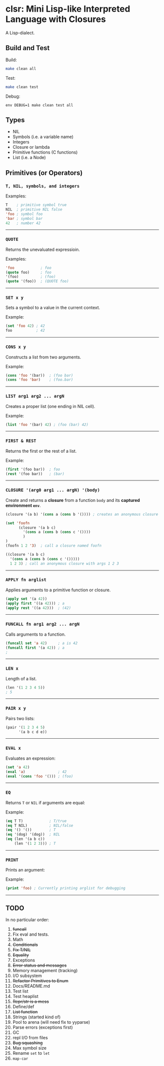 # clsr: Mini Lisp-like Interpreted Language with Closures

A Lisp-dialect.

## Build and Test

Build:

```bash
make clean all
```

Test:

```bash
make clean test
```

Debug:

```
env DEBUG=1 make clean test all
```

## Types

- NIL
- Symbols (i.e. a variable name)
- Integers
- Closure or lambda
- Primitive functions (C functions)
- List (i.e. a Node)

## Primitives (or Operators)

### `T, NIL, symbols, and integers`
Examples:

```lisp
T    ; primitive symbol true
NIL  ; primitive NIL false
'foo ; symbol foo
'bar ; symbol bar
42   ; number 42
```

---

### `QUOTE`
Returns the unevaluated expressioin.

Examples:

```lisp
'foo            ; foo
(quote foo)     ; foo
'(foo)          ; (foo)
(quote '(foo))  ; (QUOTE foo)
```

---

### `SET x y`
Sets a symbol to a value in the current context.

Example:

```lisp
(set 'foo 42) ; 42
foo           ; 42
```

---

### `CONS x y`
Constructs a list from two arguments.

Example:

```lisp
(cons 'foo '(bar))  ; (foo bar)
(cons 'foo 'bar)    ; (foo.bar)
```

---

### `LIST arg1 arg2 ... argN`
Creates a proper list (one ending in NIL cell).

Example:

```lisp
(list 'foo '(bar) 42) ; (foo (bar) 42)
```

---

### `FIRST & REST`
Returns the first or the rest of a list.

Example:

```lisp
(first '(foo bar))  ; foo
(rest '(foo bar))   ; (bar)
```

---

### `CLOSURE '(arg0 arg1 ... argN) '(body)`
Create and returns a **closure** from a function `body` and its **captured environment `env`**.

```lisp
(closure '(a b) '(cons a (cons b '()))) ; creates an anonymous closure

(set 'foofn 
      (closure '(a b c) 
        '(cons a (cons b (cons c '())))
        )
)
(foofn 1 2 '3)  ; call a closure named foofn

((closure '(a b c) 
  '(cons a (cons b (cons c '()))))
  1 2 3) ; call an anonymous closure with args 1 2 3
```

---

### `APPLY fn arglist`
Applies arguments to a primitive function or closure.

```lisp
(apply set '(a 42))
(apply first '((a 42))) ; a
(apply rest '((a 42)))  ; (42)
```

---

### `FUNCALL fn arg1 arg2 ... argN`
Calls arguments to a function.

```lisp
(funcall set 'a 42)     ; a is 42
(funcall first '(a 42)) ; a
; 
```

---

### `LEN x`
Length of a list.

```lisp
(len '(1 2 3 4 5))
; 5
```
---

### `PAIR x y`
Pairs two lists:

```lisp
(pair '(1 2 3 4 5) 
      '(a b c d e))
```

---

### `EVAL x`
Evaluates an expression:

```lisp
(set 'a 42)
(eval 'a)               ; 42
(eval '(cons 'foo '())) ; (foo)
```

---

### `EQ`
Returns `T` or `NIL` if arguments are equal:

Example:

```lisp
(eq T T)            ; T/true
(eq T NIL)          ; NIL/false
(eq '() '())        ; T
(eq '(dog) '(dog))  ; NIL
(eq (len '(a b c)) 
    (len '(1 2 3))) ; T
```

---

### `PRINT`
Prints an argument:

Example:

```lisp
(print 'foo) ; Currently printing arglist for debugging
```

---

## TODO

In no particular order:

1. ~~funcall~~
1. Fix eval and tests.
1. Math
1. ~~Conditionals~~
1. ~~Fix T/NIL~~
1. ~~Equality~~
1. Exceptions
1. ~~Error status and messages~~
1. Memory management (tracking)
1. I/O subsystem
1. ~~Refactor Primitives to Enum~~
1. Docs/README.md
1. Test list
1. Test heaplist
1. ~~Repr/str is a mess~~
1. Define/def
1. ~~List function~~
1. Strings (started kind of)
1. Pool to arena (will need fix to yyparse)
1. Parse errors (exceptions first)
1. GC
1. repl I/O from files
1. ~~Bug squashing~~
1. Max symbol size
1. Rename `set` to `let`
1. `map-car`
